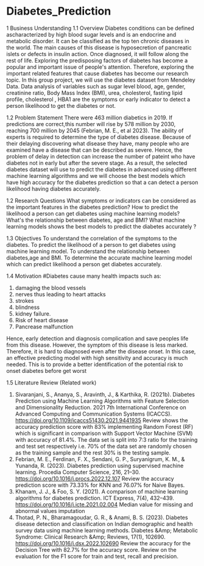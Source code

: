 # Diabetes_Prediction
1 Business Understanding
1.1 Overview
Diabetes conditions can be defined ascharacterized by high blood sugar levels and is an endocrine and metabolic disorder. It can be classified as the top ten chronic diseases in the world. The main causes of this disease is hyposecretion of pancreatic islets or defects in insulin action. Once diagnosed, it will follow along the rest of life. Exploring the predisposing factors of diabetes has become a popular and important issue of people's attention. Therefore, exploring the important related features that cause diabetes has become our research topic. In this group project, we will use the diabetes dataset from Mendeley Data. Data analysis of variables such as sugar level blood, age, gender, creatinine ratio, Body Mass Index (BMI), urea, cholesterol, fasting lipid profile, cholesterol , HBA1 are the symptoms or early indicator to detect a person likelihood to get the diabetes or not.

1.2 Problem Statement
There were 463 million diabetics in 2019. If predictions are correct,this number will rise by 578 million by 2030, reaching 700 million by 2045 (Febrian, M. E., et al 2023). The ability of experts is required to determine the type of diabetes disease. Because of their delaying discovering what disease they have, many people who are examined have a disease that can be described as severe. Hence, the problem of delay in detection can increase the number of pateint who have diabetes not in early but after the severe stage. As a result, the selected diabetes dataset will use to predict the diabetes in advanced using different machine learning algorithms and we will choose the best models which have high accuracy for the diabetes prediction so that a can detect a person likelihood having diabetes accurately.

1.2 Research Questions
What symptoms or indicators can be considered as the important features in the diabetes prediction?
How to predict the likelihood a person can get diabetes using machine learning models?
What's the relationship between diabetes, age and BMI?
What machine learning models shows the best models to predict the diabetes accurately ?

1.3 Objectives
To understand the correlation of the symptoms to the diabetes.
To predict the likelihood of a person to get diabetes using machine learning model.
To understand the relationship between diabetes,age and BMI.
To determine the accurate machine learning model which can predict likelihood a person get diabetes accurately.

1.4 Motivation
#Diabetes cause many health impacts such as:

1. damaging the blood vessels
2. nerves thus leading to heart attacks
3. strokes
4. blindness
5. kidney failure.
6. Risk of heart disease
7. Pancrease malfunction

Hence, early detection and diagnosis complication and save peoples life from this disease. However, the symptom of this disease is less marked. Therefore, it is hard to diagnosed even after the disease onset. In this case, an effective predicting model with high sensitivity and accuracy is much needed. This is to provide a better identification of the potential risk to onset diabetes before get worst

1.5 Literature Review (Related work)
1. Sivaranjani, S., Ananya, S., Aravinth, J., & Karthika, R. (2021b). Diabetes Prediction using Machine Learning Algorithms with Feature Selection and Dimensionality Reduction. 2021 7th International Conference on Advanced Computing and Communication Systems (ICACCS). https://doi.org/10.1109/icaccs51430.2021.9441935
Review shows the accuracy prediction score with 83% implementing Random Forest (RF) which is significant in comparison with Support Vector Machine (SVM) with accuracy of 81.4%.
The data set is split into 7:3 ratio for the training and test set respectively i.e. 70% of the data set are randomly chosen as the training sample and the rest 30% is the testing sample.
2. Febrian, M. E., Ferdinan, F. X., Sendani, G. P., Suryanigrum, K. M., & Yunanda, R. (2023). Diabetes prediction using supervised machine learning. Procedia Computer Science, 216, 21–30. https://doi.org/10.1016/j.procs.2022.12.107
Review the accuracy prediction score with 73.33% for KNN and 76.07% for Naive Bayes.
3. Khanam, J. J., & Foo, S. Y. (2021). A comparison of machine learning algorithms for diabetes prediction. ICT Express, 7(4), 432–439. https://doi.org/10.1016/j.icte.2021.02.004
Median value for missing and abnormal values imputation
4. Thotad, P. N., Bharamagoudar, G. R., & Anami, B. S. (2023). Diabetes disease detection and classification on Indian demographic and health survey data using machine learning methods. Diabetes &Amp; Metabolic Syndrome: Clinical Research &Amp; Reviews, 17(1), 102690. https://doi.org/10.1016/j.dsx.2022.102690
Review the accuracy for the Decision Tree with 82.7% for the accuracy score.
Review on the evaluation for the F1 score for train and test, recall and precision.
